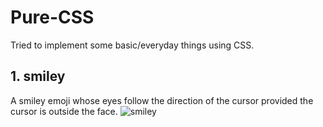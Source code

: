 # Pure-CSS

Tried to implement some basic/everyday things using CSS.

## 1. smiley
A smiley emoji whose eyes follow the direction of the cursor provided the cursor is outside the face.
![smiley](https://user-images.githubusercontent.com/39510792/107182513-e76b9b80-6a02-11eb-9069-36625de8f526.gif)

